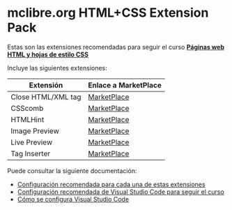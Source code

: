 # mclibre.org HTML+CSS Extension Pack

Estas son las extensiones recomendadas para seguir el curso [**Páginas web HTML y hojas de estilo CSS**](https://www.mclibre.org/consultar/htmlcss/index.html)

Incluye las siguientes extensiones:

| Extensión          | Enlace a MarketPlace                                                                                   |
|--------------------|--------------------------------------------------------------------------------------------------------|
| Close HTML/XML tag | [MarketPlace](https://marketplace.visualstudio.com/items?itemName=Compulim.compulim-vscode-closetag)   |
| CSScomb            | [MarketPlace](https://marketplace.visualstudio.com/items?itemName=mrmlnc.vscode-csscomb)               |
| HTMLHint           | [MarketPlace](https://marketplace.visualstudio.com/items?itemName=HTMLHint.vscode-htmlhint)            |
| Image Preview      | [MarketPlace](https://marketplace.visualstudio.com/items?itemName=kisstkondoros.vscode-gutter-preview) |
| Live Preview       | [MarketPlace](https://marketplace.visualstudio.com/items?itemName=ms-vscode.live-server)               |
| Tag Inserter       | [MarketPlace](https://marketplace.visualstudio.com/items?itemName=l7ssha.tag-inserter)                 |

Puede consultar la siguiente documentación:
- [Configuración recomendada para cada una de estas extensiones](https://www.mclibre.org//consultar/htmlcss/otros/vsc-htmlcss-configuracion.html#extensiones)
- [Configuración recomendada de Visual Studio Code para seguir el curso](https://www.mclibre.org//consultar/htmlcss/otros/vsc-htmlcss-configuracion.html)
- [Cómo se configura Visual Studio Code](https://www.mclibre.org/consultar/informatica/lecciones/vsc-personalizacion.html)
